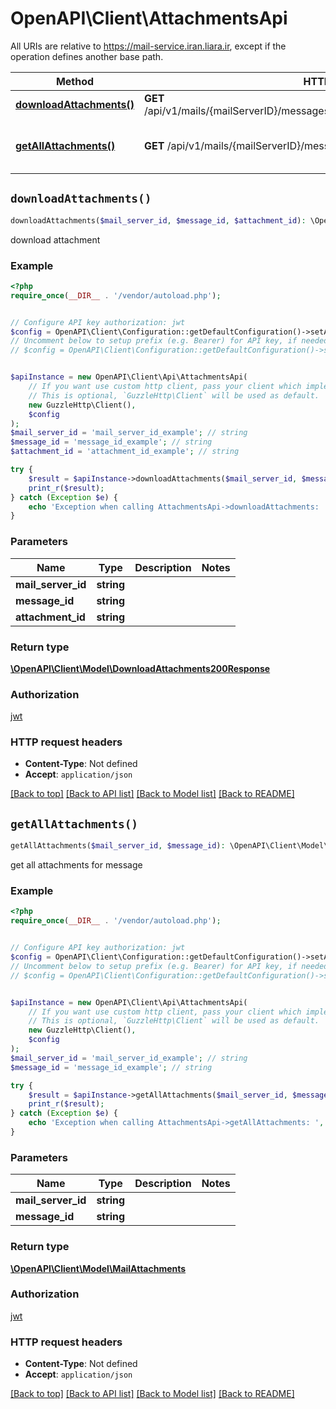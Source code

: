 # OpenAPI\Client\AttachmentsApi

All URIs are relative to https://mail-service.iran.liara.ir, except if the operation defines another base path.

| Method | HTTP request | Description |
| ------------- | ------------- | ------------- |
| [**downloadAttachments()**](AttachmentsApi.md#downloadAttachments) | **GET** /api/v1/mails/{mailServerID}/messages/{messageID}/attachments/{attachmentID} | download attachment |
| [**getAllAttachments()**](AttachmentsApi.md#getAllAttachments) | **GET** /api/v1/mails/{mailServerID}/messages/{messageID}/attachments | get all attachments for message |


## `downloadAttachments()`

```php
downloadAttachments($mail_server_id, $message_id, $attachment_id): \OpenAPI\Client\Model\DownloadAttachments200Response
```

download attachment

### Example

```php
<?php
require_once(__DIR__ . '/vendor/autoload.php');


// Configure API key authorization: jwt
$config = OpenAPI\Client\Configuration::getDefaultConfiguration()->setApiKey('Authorization', 'YOUR_API_KEY');
// Uncomment below to setup prefix (e.g. Bearer) for API key, if needed
// $config = OpenAPI\Client\Configuration::getDefaultConfiguration()->setApiKeyPrefix('Authorization', 'Bearer');


$apiInstance = new OpenAPI\Client\Api\AttachmentsApi(
    // If you want use custom http client, pass your client which implements `GuzzleHttp\ClientInterface`.
    // This is optional, `GuzzleHttp\Client` will be used as default.
    new GuzzleHttp\Client(),
    $config
);
$mail_server_id = 'mail_server_id_example'; // string
$message_id = 'message_id_example'; // string
$attachment_id = 'attachment_id_example'; // string

try {
    $result = $apiInstance->downloadAttachments($mail_server_id, $message_id, $attachment_id);
    print_r($result);
} catch (Exception $e) {
    echo 'Exception when calling AttachmentsApi->downloadAttachments: ', $e->getMessage(), PHP_EOL;
}
```

### Parameters

| Name | Type | Description  | Notes |
| ------------- | ------------- | ------------- | ------------- |
| **mail_server_id** | **string**|  | |
| **message_id** | **string**|  | |
| **attachment_id** | **string**|  | |

### Return type

[**\OpenAPI\Client\Model\DownloadAttachments200Response**](../Model/DownloadAttachments200Response.md)

### Authorization

[jwt](../../README.md#jwt)

### HTTP request headers

- **Content-Type**: Not defined
- **Accept**: `application/json`

[[Back to top]](#) [[Back to API list]](../../README.md#endpoints)
[[Back to Model list]](../../README.md#models)
[[Back to README]](../../README.md)

## `getAllAttachments()`

```php
getAllAttachments($mail_server_id, $message_id): \OpenAPI\Client\Model\MailAttachments
```

get all attachments for message

### Example

```php
<?php
require_once(__DIR__ . '/vendor/autoload.php');


// Configure API key authorization: jwt
$config = OpenAPI\Client\Configuration::getDefaultConfiguration()->setApiKey('Authorization', 'YOUR_API_KEY');
// Uncomment below to setup prefix (e.g. Bearer) for API key, if needed
// $config = OpenAPI\Client\Configuration::getDefaultConfiguration()->setApiKeyPrefix('Authorization', 'Bearer');


$apiInstance = new OpenAPI\Client\Api\AttachmentsApi(
    // If you want use custom http client, pass your client which implements `GuzzleHttp\ClientInterface`.
    // This is optional, `GuzzleHttp\Client` will be used as default.
    new GuzzleHttp\Client(),
    $config
);
$mail_server_id = 'mail_server_id_example'; // string
$message_id = 'message_id_example'; // string

try {
    $result = $apiInstance->getAllAttachments($mail_server_id, $message_id);
    print_r($result);
} catch (Exception $e) {
    echo 'Exception when calling AttachmentsApi->getAllAttachments: ', $e->getMessage(), PHP_EOL;
}
```

### Parameters

| Name | Type | Description  | Notes |
| ------------- | ------------- | ------------- | ------------- |
| **mail_server_id** | **string**|  | |
| **message_id** | **string**|  | |

### Return type

[**\OpenAPI\Client\Model\MailAttachments**](../Model/MailAttachments.md)

### Authorization

[jwt](../../README.md#jwt)

### HTTP request headers

- **Content-Type**: Not defined
- **Accept**: `application/json`

[[Back to top]](#) [[Back to API list]](../../README.md#endpoints)
[[Back to Model list]](../../README.md#models)
[[Back to README]](../../README.md)
